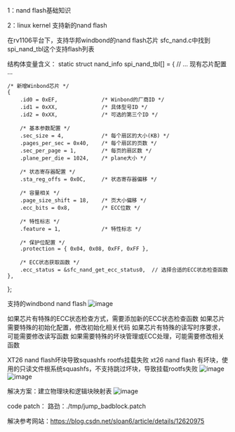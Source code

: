 1：nand flash基础知识


2：linux kernel 支持新的nand flash

在rv1106平台下，支持华邦windbond的nand flash芯片
sfc_nand.c中找到spi_nand_tbl这个支持flash列表

结构体变量含义：
static struct nand_info spi_nand_tbl[] = {
    // ... 现有芯片配置 ...
    
    /* 新增Winbond芯片 */
    { 
        .id0 = 0xEF,              /* Winbond的厂商ID */
        .id1 = 0xXX,              /* 具体型号ID */
        .id2 = 0xXX,              /* 可选的第三个ID */
        
        /* 基本参数配置 */
        .sec_size = 4,            /* 每个扇区的大小(KB) */
        .pages_per_sec = 0x40,    /* 每个扇区的页数 */
        .sec_per_page = 1,        /* 每页的扇区数 */
        .plane_per_die = 1024,    /* plane大小 */
        
        /* 状态寄存器配置 */
        .sta_reg_offs = 0x0C,     /* 状态寄存器偏移 */
        
        /* 容量相关 */
        .page_size_shift = 18,    /* 页大小偏移 */
        .ecc_bits = 0x8,          /* ECC位数 */
        
        /* 特性标志 */
        .feature = 1,             /* 特性标志 */
        
        /* 保护位配置 */
        .protection = { 0x04, 0x08, 0xFF, 0xFF },
        
        /* ECC状态获取函数 */
        .ecc_status = &sfc_nand_get_ecc_status0,  // 选择合适的ECC状态检查函数
    },
};

支持的windbond nand flash
![image](https://github.com/user-attachments/assets/f4c1f00c-7682-4b1d-b964-bac43bb29896)


如果芯片有特殊的ECC状态检查方式，需要添加新的ECC状态检查函数
如果芯片需要特殊的初始化配置，修改初始化相关代码
如果芯片有特殊的读写时序要求，可能需要修改读写函数
如果需要特殊的坏块管理或ECC处理，可能需要修改相关函数










XT26 nand flash坏块导致squashfs rootfs挂载失败
xt26 nand flash 有坏块，使用的只读文件根系统squashfs，不支持跳过坏块，导致挂载rootfs失败
![image](https://github.com/user-attachments/assets/bc7fc3e9-d1d7-4d6d-b36a-bfa54acc83e6)
![image](https://github.com/user-attachments/assets/d985bb39-dba0-489c-9730-6b511fd44499)

解决方案：建立物理块和逻辑块映射表
![image](https://github.com/user-attachments/assets/597b4110-497b-4be8-bcf6-8ab081d7fdb8)

code patch：
路劲：./tmp/jump_badblock.patch

 


解决参考网站：https://blog.csdn.net/sloan6/article/details/12620975
    





